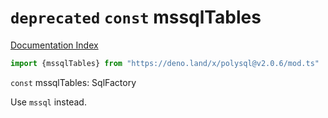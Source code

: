 # `deprecated` `const` mssqlTables

[Documentation Index](../README.md)

```ts
import {mssqlTables} from "https://deno.land/x/polysql@v2.0.6/mod.ts"
```

`const` mssqlTables: SqlFactory

Use `mssql` instead.

